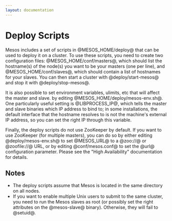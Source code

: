 ```yaml
---
layout: documentation
---
```


# Deploy Scripts

Mesos includes a set of scripts in @MESOS_HOME/deploy@ that can be used to deploy it on a cluster. To use these scripts, you need to create two configuration files: @MESOS_HOME/conf/masters@, which should list the hostname(s) of the node(s) you want to be your masters (one per line), and @MESOS_HOME/conf/slaves@, which should contain a list of hostnames for your slaves. You can then start a cluster with @deploy/start-mesos@ and stop it with @deploy/stop-mesos@.

It is also possible to set environment variables, ulimits, etc that will affect the master and slave. by editing @MESOS_HOME/deploy/mesos-env.sh@. One particularly useful setting is @LIBPROCESS_IP@, which tells the master and slave binaries which IP address to bind to; in some installations, the default interface that the hostname resolves to is not the machine's external IP address, so you can set the right IP through this variable.

Finally, the deploy scripts do not use ZooKeeper by default. If you want to use ZooKeeper (for multiple masters), you can do so by either editing @deploy/mesos-env.sh@ to set @MESOS_URL@ to a @zoo://@ or @zoofile://@ URL, or by editing @conf/mesos.conf@ to set the @url@ configuration parameter. Please see the "High Availability" documentation for details.

## Notes

* The deploy scripts assume that Mesos is located in the same directory on all nodes.
* If you want to enable multiple Unix users to submit to the same cluster, you need to run the Mesos slaves as root (or possibly set the right attributes on the @mesos-slave@ binary). Otherwise, they will fail to @setuid@.